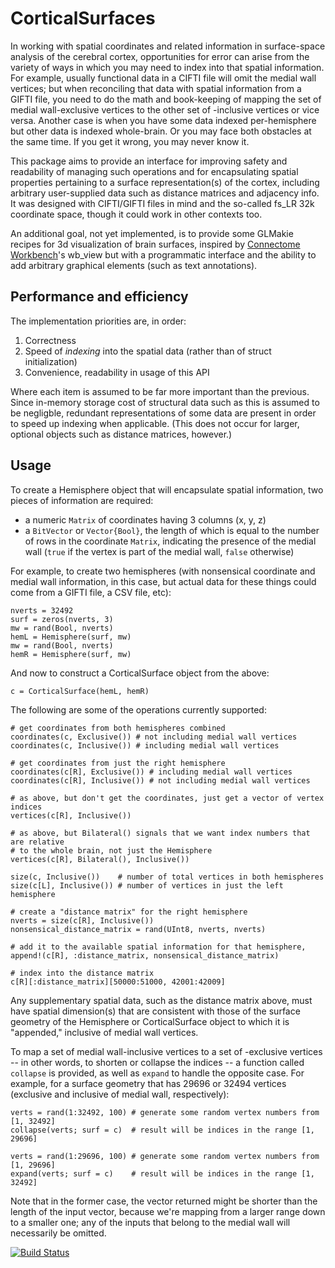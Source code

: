 # CorticalSurfaces
In working with spatial coordinates and related information in surface-space analysis of the cerebral cortex, opportunities for error can arise from the variety of ways in which you may need to index into that spatial information. For example, usually functional data in a CIFTI file will omit the medial wall vertices; but when reconciling that data with spatial information from a GIFTI file, you need to do the math and book-keeping of mapping the set of medial wall-exclusive vertices to the other set of -inclusive vertices or vice versa. Another case is when you have some data indexed per-hemisphere but other data is indexed whole-brain. Or you may face both obstacles at the same time. If you get it wrong, you may never know it.

This package aims to provide an interface for improving safety and readability of managing such operations and for encapsulating spatial properties pertaining to a surface representation(s) of the cortex, including arbitrary user-supplied data such as distance matrices and adjacency info. It was designed with CIFTI/GIFTI files in mind and the so-called fs_LR 32k coordinate space, though it could work in other contexts too.

An additional goal, not yet implemented, is to provide some GLMakie recipes for 3d visualization of brain surfaces, inspired by [Connectome Workbench](https://humanconnectome.org/software/connectome-workbench)'s wb_view but with a programmatic interface and the ability to add arbitrary graphical elements (such as text annotations).

## Performance and efficiency
The implementation priorities are, in order:
1. Correctness
2. Speed of *indexing* into the spatial data (rather than of struct initialization)
3. Convenience, readability in usage of this API

Where each item is assumed to be far more important than the previous. Since in-memory storage cost of structural data such as this is assumed to be negligble, redundant representations of some data are present in order to speed up indexing when applicable. (This does not occur for larger, optional objects such as distance matrices, however.)

## Usage
To create a Hemisphere object that will encapsulate spatial information, two pieces of information are required: 
- a numeric `Matrix` of coordinates having 3 columns (x, y, z)
- a `BitVector` or `Vector{Bool}`, the length of which is equal to the number of rows in the coordinate `Matrix`, indicating the presence of the medial wall (`true` if the vertex is part of the medial wall, `false` otherwise)

For example, to create two hemispheres (with nonsensical coordinate and medial wall information, in this case, but actual data for these things could come from a GIFTI file, a CSV file, etc): 
```
nverts = 32492
surf = zeros(nverts, 3)
mw = rand(Bool, nverts)
hemL = Hemisphere(surf, mw)
mw = rand(Bool, nverts)
hemR = Hemisphere(surf, mw)
```

And now to construct a CorticalSurface object from the above:
```
c = CorticalSurface(hemL, hemR)
```

The following are some of the operations currently supported:
```
# get coordinates from both hemispheres combined
coordinates(c, Exclusive()) # not including medial wall vertices
coordinates(c, Inclusive()) # including medial wall vertices

# get coordinates from just the right hemisphere
coordinates(c[R], Exclusive()) # including medial wall vertices
coordinates(c[R], Inclusive()) # not including medial wall vertices

# as above, but don't get the coordinates, just get a vector of vertex indices
vertices(c[R], Inclusive())

# as above, but Bilateral() signals that we want index numbers that are relative
# to the whole brain, not just the Hemisphere
vertices(c[R], Bilateral(), Inclusive())

size(c, Inclusive())    # number of total vertices in both hemispheres
size(c[L], Inclusive()) # number of vertices in just the left hemisphere

# create a "distance matrix" for the right hemisphere
nverts = size(c[R], Inclusive())
nonsensical_distance_matrix = rand(UInt8, nverts, nverts)

# add it to the available spatial information for that hemisphere,
append!(c[R], :distance_matrix, nonsensical_distance_matrix)

# index into the distance matrix
c[R][:distance_matrix][50000:51000, 42001:42009]
```

Any supplementary spatial data, such as the distance matrix above, must have spatial dimension(s) that are consistent with those of the surface geometry of the Hemisphere or CorticalSurface object to which it is "appended," inclusive of medial wall vertices.

To map a set of medial wall-inclusive vertices to a set of -exclusive vertices -- in other words, to shorten or collapse the indices -- a function called `collapse` is provided, as well as `expand` to handle the opposite case. For example, for a surface geometry that has 29696 or 32494 vertices (exclusive and inclusive of medial wall, respectively):
```
verts = rand(1:32492, 100) # generate some random vertex numbers from [1, 32492]
collapse(verts; surf = c)  # result will be indices in the range [1, 29696]

verts = rand(1:29696, 100) # generate some random vertex numbers from [1, 29696]
expand(verts; surf = c)    # result will be indices in the range [1, 32492]
```
Note that in the former case, the vector returned might be shorter than the length of the input vector, because we're mapping from a larger range down to a smaller one; any of the inputs that belong to the medial wall will necessarily be omitted.

[![Build Status](https://github.com/myersm0/CorticalSurfaces.jl/actions/workflows/CI.yml/badge.svg?branch=main)](https://github.com/myersm0/CorticalSurfaces.jl/actions/workflows/CI.yml?query=branch%3Amain)
